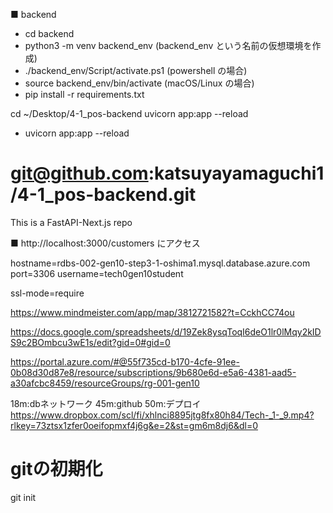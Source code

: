 ■ backend

- cd backend
- python3 -m venv backend_env (backend_env という名前の仮想環境を作成)
- ./backend_env/Script/activate.ps1 (powershell の場合)
- source backend_env/bin/activate (macOS/Linux の場合)
- pip install -r requirements.txt

cd ~/Desktop/4-1_pos-backend
uvicorn app:app --reload

- uvicorn app:app --reload

# git@github.com:katsuyayamaguchi1/4-1_pos-backend.git


This is a FastAPI-Next.js repo



■ http://localhost:3000/customers にアクセス


hostname=rdbs-002-gen10-step3-1-oshima1.mysql.database.azure.com
port=3306
username=tech0gen10student

ssl-mode=require


https://www.mindmeister.com/app/map/3812721582?t=CckhCC74ou

https://docs.google.com/spreadsheets/d/19Zek8ysqToqI6deO1lr0lMqy2kIDS9c2BOmbcu3wE1s/edit?gid=0#gid=0

https://portal.azure.com/#@55f735cd-b170-4cfe-91ee-0b08d30d87e8/resource/subscriptions/9b680e6d-e5a6-4381-aad5-a30afcbc8459/resourceGroups/rg-001-gen10

18m:dbネットワーク
45m:github
50m:デプロイ
https://www.dropbox.com/scl/fi/xhlnci8895jtg8fx80h84/Tech-_1-_9.mp4?rlkey=73ztsx1zfer0oeifopmxf4j6g&e=2&st=gm6m8dj6&dl=0


# gitの初期化
git init
